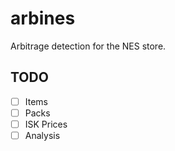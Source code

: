 # arbines

Arbitrage detection for the NES store.

## TODO
- [ ] Items
- [ ] Packs
- [ ] ISK Prices
- [ ] Analysis
